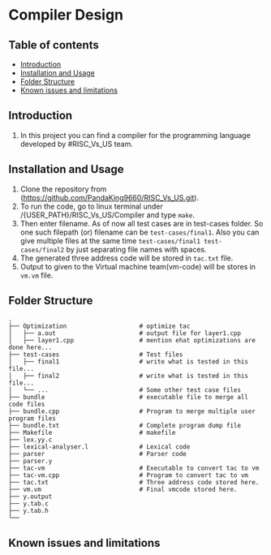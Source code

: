 # Compiler Design

Table of contents
-----------------

* [Introduction](#introduction)
* [Installation and Usage](#installation-and-usage)
* [Folder Structure](#folder-structure)
* [Known issues and limitations](#known-issues-and-limitations)

## Introduction
1. In this project you can find a compiler for the programming language developed by #RISC_Vs_US team.


## Installation and Usage
1. Clone the repository from (https://github.com/PandaKing9660/RISC_Vs_US.git).
2. To run the code, go to linux terminal under /{USER_PATH}/RISC_Vs_US/Compiler and type ```make```.
3. Then enter filename. As of now all test cases are in test-cases folder. So one such filepath (or) filename can be ```test-cases/final1```. Also you can give multiple files at the same time ```test-cases/final1 test-cases/final2``` by just separating file names with spaces.
4. The generated three address code will be stored in ```tac.txt``` file.
5. Output to given to the Virtual machine team(vm-code) will be stores in ```vm.vm``` file.



## Folder Structure

    .
    ├── Optimization                    # optimize tac
    │   ├── a.out                       # output file for layer1.cpp
    │   ├── layer1.cpp                  # mention ehat optimizations are done here...
    ├── test-cases                      # Test files
    │   ├── final1                      # write what is tested in this file...
    │   ├── final2                      # write what is tested in this file...
    │   └── ...                         # Some other test case files
    ├── bundle                          # executable file to merge all code files
    ├── bundle.cpp                      # Program to merge multiple user program files                        
    ├── bundle.txt                      # Complete program dump file
    ├── Makefile                        # makefile
    ├── lex.yy.c                        
    ├── lexical-analyser.l              # Lexical code
    ├── parser                          # Parser code
    ├── parser.y  
    ├── tac-vm                          # Executable to convert tac to vm
    ├── tac-vm.cpp                      # Program to convert tac to vm
    ├── tac.txt                         # Three address code stored here.
    ├── vm.vm                           # Final vmcode stored here.
    ├── y.output                       
    ├── y.tab.c                         
    ├── y.tab.h                         
    └── 
    
 ## Known issues and limitations

